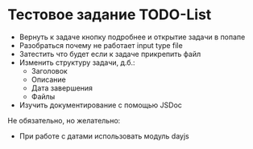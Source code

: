 # Тестовое задание TODO-List

- Вернуть к задаче кнопку подробнее и открытие задачи в попапе
- Разобраться почему не работает input type file
- Затестить что будет если к задаче прикрепить файл
- Изменить структуру задачи, д.б.:
    * Заголовок
    * Описание
    * Дата завершения
    * Файлы
- Изучить документирование с помощью JSDoc


Не обязательно, но желательно:
- При работе с датами использовать модуль dayjs